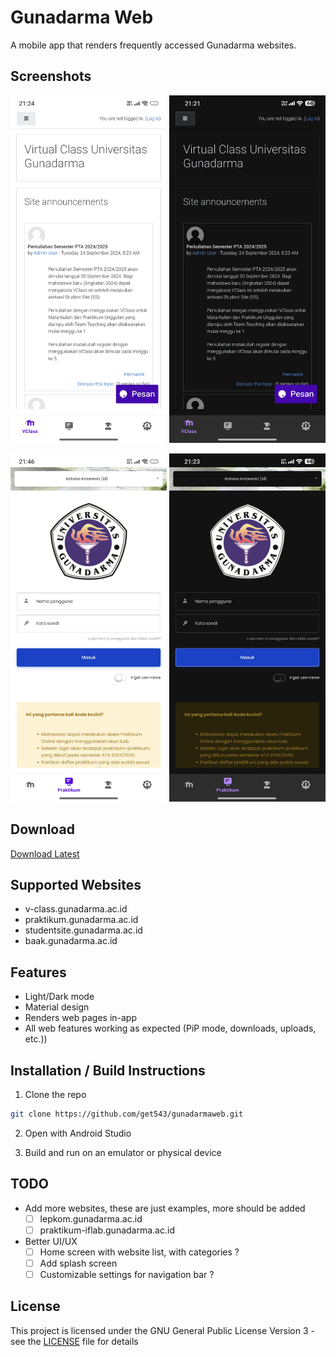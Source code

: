 # Gunadarma Web

A mobile app that renders frequently accessed Gunadarma websites.

## Screenshots

<img src="screenshots/vclass_light.jpg" width="250"/> <img src="screenshots/vclass_dark.jpg" width="250"/>

<img src="screenshots/praktikum_light.jpg" width="250"/> <img src="screenshots/praktikum_dark.jpg" width="250"/>


## Download

[Download Latest](https://github.com/get543/gunadarmaweb/releases/latest)

## Supported Websites

- v-class.gunadarma.ac.id
- praktikum.gunadarma.ac.id
- studentsite.gunadarma.ac.id
- baak.gunadarma.ac.id

## Features

- Light/Dark mode
- Material design
- Renders web pages in-app
- All web features working as expected (PiP mode, downloads, uploads, etc.))

## Installation / Build Instructions

1. Clone the repo
```bash
git clone https://github.com/get543/gunadarmaweb.git
```
2. Open with Android Studio

3. Build and run on an emulator or physical device


## TODO

- Add more websites, these are just examples, more should be added
    - [ ] lepkom.gunadarma.ac.id
    - [ ] praktikum-iflab.gunadarma.ac.id

- Better UI/UX
    - [ ] Home screen with website list, with categories ?
    - [ ] Add splash screen
    - [ ] Customizable settings for navigation bar ?

## License

This project is licensed under the GNU General Public License Version 3 - see the [LICENSE](LICENSE) file for details